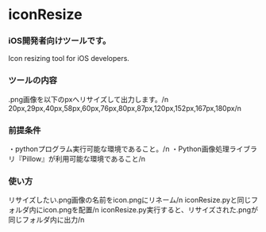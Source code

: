 # iconResize
### iOS開発者向けツールです。
Icon resizing tool for iOS developers.


### ツールの内容

.png画像を以下のpxへリサイズして出力します。/n
20px,29px,40px,58px,60px,76px,80px,87px,120px,152px,167px,180px/n

### 前提条件
・pythonプログラム実行可能な環境であること。/n
・Python画像処理ライブラリ『Pillow』が利用可能な環境であること/n

### 使い方

リサイズしたい.png画像の名前をicon.pngにリネーム/n
iconResize.pyと同じフォルダ内にicon.pngを配置/n
iconResize.py実行すると、リサイズされた.pngが同じフォルダ内に出力/n
